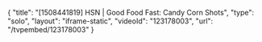{
    "title": "[1508441819] HSN | Good Food Fast: Candy Corn Shots",
    "type": "solo",
    "layout": "iframe-static",
    "videoId": "123178003",
    "url": "\/tvpembed\/123178003"
}